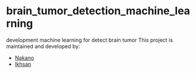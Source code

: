 # brain_tumor_detection_machine_learning
development machine learning for detect brain tumor
This project is maintained and developed by:
  
- [Nakano](https://github.com/Nakano079)  
- [Ikhsan](https://github.com/Ikhsanmn)  

